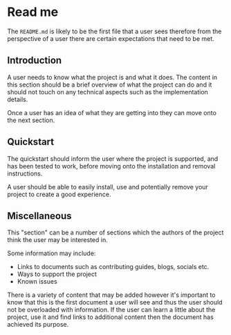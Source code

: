 # Read me

The `README.md` is likely to be the first file that a user sees therefore from the perspective of a user there are certain expectations that need to be met.

## Introduction

A user needs to know what the project is and what it does. The content in this section should be a brief overview of what the project can do and it should not touch on any technical aspects such as the implementation details.

Once a user has an idea of what they are getting into they can move onto the next section.

## Quickstart

The quickstart should inform the user where the project is supported, and has been tested to work, before moving onto the installation and removal instructions.

A user should be able to easily install, use and potentially remove your project to create a good experience.


## Miscellaneous 

This "section" can be a number of sections which the authors of the project think the user may be interested in.

Some information may include:

- Links to documents such as contributing guides, blogs, socials etc.
- Ways to support the project
- Known issues

There is a variety of content that may be added however it's important to know that this is the first document a user will see and thus the user should not be overloaded with information. If the user can learn a little about the project, use it and find links to additional content then the document has achieved its purpose.
